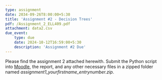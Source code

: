 ```yaml
---
type: assignment
date: 2034-09-26T8:00:00+5:30
title: 'Assignment #2 - Decision Trees'
pdf: /Assignment_2_ELL409.pdf
attachment: data2.csv
due_event: 
    type: due
    date: 2024-10-12T16:59:00+5:30
    description: 'Assignment #2 Due'
---
```

Please find the assignment 2 attached herewith.
Submit the Python script into [Moodle](https://moodle.iitd.ac.in/mod/assign/view.php?id=125913), the report, and any other necessary files in a zipped folder named *assignment1_yourfirstname_entrynumber.zip*.
